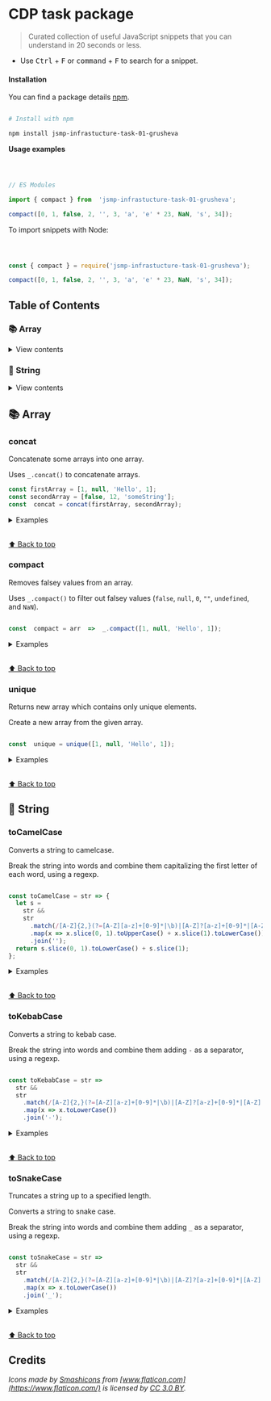 
# CDP task package



> Curated collection of useful JavaScript snippets that you can understand in 20 seconds or less.



- Use <kbd>Ctrl</kbd> + <kbd>F</kbd> or <kbd>command</kbd> + <kbd>F</kbd> to search for a snippet.

#### Installation



You can find a package details [npm](https://github.com/grusheva/infrastructure-task-01).



```bash

# Install with npm

npm install jsmp-infrastucture-task-01-grusheva

```


**Usage examples**



```js



// ES Modules

import { compact } from  'jsmp-infrastucture-task-01-grusheva';

compact([0, 1, false, 2, '', 3, 'a', 'e' * 23, NaN, 's', 34]);

```



To import snippets with Node:



```js



const { compact } = require('jsmp-infrastucture-task-01-grusheva');

compact([0, 1, false, 2, '', 3, 'a', 'e' * 23, NaN, 's', 34]);


```




## Table of Contents

### 📚 Array

<details>

<summary>View contents</summary>



*  [`concat`](#concat)

*  [`compact`](#compact)

*  [`unique`](#unique)



</details>




### 📜 String



<details>

<summary>View contents</summary>




*  [`toCamelCase`](#toCamelCase)

*  [`toKebabCase`](#toKebabCase)

*  [`toSnakeCase`](#toSnakeCase)




</details>



## 📚 Array





### concat



Concatenate some arrays into one array.



Uses `_.concat()` to concatenate arrays.



```js
const firstArray = [1, null, 'Hello', 1];
const secondArray = [false, 12, 'someString'];
const  concat = concat(firstArray, secondArray);

```



<details>

<summary>Examples</summary>



```js

concat([1, null, 'Hello', 1], [false, 12, 'someString']); // [1, null, 'Hello', 1, false, 12, 'someString']

```



</details>



<br>[⬆ Back to top](#table-of-contents)






### compact



Removes falsey values from an array.



Uses `_.compact()` to filter out falsey values (`false`, `null`, `0`, `""`, `undefined`, and `NaN`).



```js

const  compact = arr  =>  _.compact([1, null, 'Hello', 1]);

```



<details>

<summary>Examples</summary>



```js

compact([0, 1, false, 2, '', 3, 'a', 'e' * 23, NaN, 's', 34]); // [ 1, 2, 3, 'a', 's', 34 ]

```



</details>



<br>[⬆ Back to top](#table-of-contents)






### unique



Returns new array which contains only unique elements.



Create a new array from the given array.



```js

const  unique = unique([1, null, 'Hello', 1]);

```



<details>

<summary>Examples</summary>



```js

unique([1, null, 'Hello', 1]); // [1, null, 'Hello']

```



</details>



<br>[⬆ Back to top](#table-of-contents)





## 📜 String







### toCamelCase




Converts a string to camelcase.

Break the string into words and combine them capitalizing the first letter of each word, using a regexp.


```js

const toCamelCase = str => {
  let s =
    str &&
    str
      .match(/[A-Z]{2,}(?=[A-Z][a-z]+[0-9]*|\b)|[A-Z]?[a-z]+[0-9]*|[A-Z]|[0-9]+/g)
      .map(x => x.slice(0, 1).toUpperCase() + x.slice(1).toLowerCase())
      .join('');
  return s.slice(0, 1).toLowerCase() + s.slice(1);
};

```



<details>

<summary>Examples</summary>



```js

toCamelCase('some_database_field_name'); // 'someDatabaseFieldName'
toCamelCase('Some label that needs to be camelized'); // 'someLabelThatNeedsToBeCamelized'
toCamelCase('some-javascript-property'); // 'someJavascriptProperty'
toCamelCase('some-mixed_string with spaces_underscores-and-hyphens'); // 'someMixedStringWithSpacesUnderscoresAndHyphens'

```



</details>



<br>[⬆ Back to top](#table-of-contents)




### toKebabCase




Converts a string to kebab case.

Break the string into words and combine them adding  `-`  as a separator, using a regexp.



```js

const toKebabCase = str =>
  str &&
  str
    .match(/[A-Z]{2,}(?=[A-Z][a-z]+[0-9]*|\b)|[A-Z]?[a-z]+[0-9]*|[A-Z]|[0-9]+/g)
    .map(x => x.toLowerCase())
    .join('-');

```



<details>

<summary>Examples</summary>



```js

toKebabCase('camelCase'); // 'camel-case'
toKebabCase('some text'); // 'some-text'
toKebabCase('some-mixed_string With spaces_underscores-and-hyphens'); // 'some-mixed-string-with-spaces-underscores-and-hyphens'
toKebabCase('AllThe-small Things'); // "all-the-small-things"
toKebabCase('IAmListeningToFMWhileLoadingDifferentURLOnMyBrowserAndAlsoEditingSomeXMLAndHTML'); // "i-am-listening-to-fm-while-loading-different-url-on-my-browser-and-also-editing-xml-and-html"

```



</details>



<br>[⬆ Back to top](#table-of-contents)







### toSnakeCase



Truncates a string up to a specified length.




Converts a string to snake case.

Break the string into words and combine them adding  `_`  as a separator, using a regexp.



```js

const toSnakeCase = str =>
  str &&
  str
    .match(/[A-Z]{2,}(?=[A-Z][a-z]+[0-9]*|\b)|[A-Z]?[a-z]+[0-9]*|[A-Z]|[0-9]+/g)
    .map(x => x.toLowerCase())
    .join('_');

```



<details>

<summary>Examples</summary>



```js

toSnakeCase('camelCase'); // 'camel_case'
toSnakeCase('some text'); // 'some_text'
toSnakeCase('some-mixed_string With spaces_underscores-and-hyphens'); // 'some_mixed_string_with_spaces_underscores_and_hyphens'
toSnakeCase('AllThe-small Things'); // "all_the_smal_things"
toSnakeCase('IAmListeningToFMWhileLoadingDifferentURLOnMyBrowserAndAlsoEditingSomeXMLAndHTML'); // "i_am_listening_to_fm_while_loading_different_url_on_my_browser_and_also_editing_some_xml_and_html"

```



</details>



<br>[⬆ Back to top](#table-of-contents)






## Credits



*Icons made by [Smashicons](https://www.flaticon.com/authors/smashicons) from [www.flaticon.com](https://www.flaticon.com/) is licensed by [CC 3.0 BY](http://creativecommons.org/licenses/by/3.0/).*